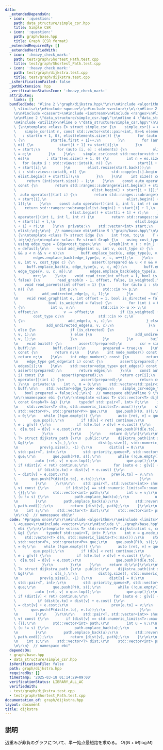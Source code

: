 ```yaml
---
data:
  _extendedDependsOn:
  - icon: ':question:'
    path: data_structure/simple_csr.hpp
    title: Simple CSR
  - icon: ':question:'
    path: graph/base.hpp
    title: Graph (CSR format)
  _extendedRequiredBy: []
  _extendedVerifiedWith:
  - icon: ':heavy_check_mark:'
    path: test/graph/Shortest_Path.test.cpp
    title: test/graph/Shortest_Path.test.cpp
  - icon: ':heavy_check_mark:'
    path: test/graph/dijkstra.test.cpp
    title: test/graph/dijkstra.test.cpp
  _isVerificationFailed: false
  _pathExtension: hpp
  _verificationStatusIcon: ':heavy_check_mark:'
  attributes:
    links: []
  bundledCode: "#line 2 \"graph/dijkstra.hpp\"\n\r\n#include <algorithm>\r\n#include\
    \ <limits>\r\n#include <queue>\r\n#include <vector>\r\n\r\n#line 2 \"graph/base.hpp\"\
    \n\n#include <cassert>\n#include <iostream>\n#include <ranges>\n#line 7 \"graph/base.hpp\"\
    \n\n#line 2 \"data_structure/simple_csr.hpp\"\n\n#line 4 \"data_structure/simple_csr.hpp\"\
    \n#include <utility>\n#line 6 \"data_structure/simple_csr.hpp\"\n\nnamespace ebi\
    \ {\n\ntemplate <class E> struct simple_csr {\n    simple_csr() = default;\n\n\
    \    simple_csr(int n, const std::vector<std::pair<int, E>>& elements)\n     \
    \   : start(n + 1, 0), elist(elements.size()) {\n        for (auto e : elements)\
    \ {\n            start[e.first + 1]++;\n        }\n        for (auto i : std::views::iota(0,\
    \ n)) {\n            start[i + 1] += start[i];\n        }\n        auto counter\
    \ = start;\n        for (auto [i, e] : elements) {\n            elist[counter[i]++]\
    \ = e;\n        }\n    }\n\n    simple_csr(const std::vector<std::vector<E>>&\
    \ es)\n        : start(es.size() + 1, 0) {\n        int n = es.size();\n     \
    \   for (auto i : std::views::iota(0, n)) {\n            start[i + 1] = (int)es[i].size()\
    \ + start[i];\n        }\n        elist.resize(start.back());\n        for (auto\
    \ i : std::views::iota(0, n)) {\n            std::copy(es[i].begin(), es[i].end(),\
    \ elist.begin() + start[i]);\n        }\n    }\n\n    int size() const {\n   \
    \     return (int)start.size() - 1;\n    }\n\n    const auto operator[](int i)\
    \ const {\n        return std::ranges::subrange(elist.begin() + start[i],\n  \
    \                                   elist.begin() + start[i + 1]);\n    }\n  \
    \  auto operator[](int i) {\n        return std::ranges::subrange(elist.begin()\
    \ + start[i],\n                                     elist.begin() + start[i +\
    \ 1]);\n    }\n\n    const auto operator()(int i, int l, int r) const {\n    \
    \    return std::ranges::subrange(elist.begin() + start[i] + l,\n            \
    \                         elist.begin() + start[i + 1] + r);\n    }\n    auto\
    \ operator()(int i, int l, int r) {\n        return std::ranges::subrange(elist.begin()\
    \ + start[i] + l,\n                                     elist.begin() + start[i\
    \ + 1] + r);\n    }\n\n  private:\n    std::vector<int> start;\n    std::vector<E>\
    \ elist;\n};\n\n}  // namespace ebi\n#line 9 \"graph/base.hpp\"\n\nnamespace ebi\
    \ {\n\ntemplate <class T> struct Edge {\n    int from, to;\n    T cost;\n    int\
    \ id;\n};\n\ntemplate <class E> struct Graph {\n    using cost_type = E;\n   \
    \ using edge_type = Edge<cost_type>;\n\n    Graph(int n_) : n(n_) {}\n\n    Graph()\
    \ = default;\n\n    void add_edge(int u, int v, cost_type c) {\n        assert(!prepared\
    \ && u < n && v < n);\n        buff.emplace_back(u, edge_type{u, v, c, m});\n\
    \        edges.emplace_back(edge_type{u, v, c, m++});\n    }\n\n    void add_undirected_edge(int\
    \ u, int v, cost_type c) {\n        assert(!prepared && u < n && v < n);\n   \
    \     buff.emplace_back(u, edge_type{u, v, c, m});\n        buff.emplace_back(v,\
    \ edge_type{v, u, c, m});\n        edges.emplace_back(edge_type{u, v, c, m});\n\
    \        m++;\n    }\n\n    void read_tree(int offset = 1, bool is_weighted =\
    \ false) {\n        read_graph(n - 1, offset, false, is_weighted);\n    }\n\n\
    \    void read_parents(int offset = 1) {\n        for (auto i : std::views::iota(1,\
    \ n)) {\n            int p;\n            std::cin >> p;\n            p -= offset;\n\
    \            add_undirected_edge(p, i, 1);\n        }\n        build();\n    }\n\
    \n    void read_graph(int e, int offset = 1, bool is_directed = false,\n     \
    \               bool is_weighted = false) {\n        for (int i = 0; i < e; i++)\
    \ {\n            int u, v;\n            std::cin >> u >> v;\n            u -=\
    \ offset;\n            v -= offset;\n            if (is_weighted) {\n        \
    \        cost_type c;\n                std::cin >> c;\n                if (is_directed)\
    \ {\n                    add_edge(u, v, c);\n                } else {\n      \
    \              add_undirected_edge(u, v, c);\n                }\n            }\
    \ else {\n                if (is_directed) {\n                    add_edge(u,\
    \ v, 1);\n                } else {\n                    add_undirected_edge(u,\
    \ v, 1);\n                }\n            }\n        }\n        build();\n    }\n\
    \n    void build() {\n        assert(!prepared);\n        csr = simple_csr<edge_type>(n,\
    \ buff);\n        buff.clear();\n        prepared = true;\n    }\n\n    int size()\
    \ const {\n        return n;\n    }\n\n    int node_number() const {\n       \
    \ return n;\n    }\n\n    int edge_number() const {\n        return m;\n    }\n\
    \n    edge_type get_edge(int i) const {\n        assert(prepared);\n        return\
    \ edges[i];\n    }\n\n    std::vector<edge_type> get_edges() const {\n       \
    \ assert(!prepared);\n        return edges;\n    }\n\n    const auto operator[](int\
    \ i) const {\n        assert(prepared);\n        return csr[i];\n    }\n    auto\
    \ operator[](int i) {\n        assert(prepared);\n        return csr[i];\n   \
    \ }\n\n  private:\n    int n, m = 0;\n\n    std::vector<std::pair<int, edge_type>>\
    \ buff;\n\n    std::vector<edge_type> edges;\n    simple_csr<edge_type> csr;\n\
    \    bool prepared = false;\n};\n\n}  // namespace ebi\n#line 9 \"graph/dijkstra.hpp\"\
    \n\r\nnamespace ebi {\r\n\r\ntemplate <class T> std::vector<T> dijkstra(int s,\
    \ const Graph<T> &g) {\r\n    typedef std::pair<T, int> P;\r\n    int n = g.node_number();\r\
    \n    std::vector<T> d(n, std::numeric_limits<T>::max());\r\n    std::priority_queue<P,\
    \ std::vector<P>, std::greater<P>> que;\r\n    que.push(P(0, s));\r\n    d[s]\
    \ = 0;\r\n    while (!que.empty()) {\r\n        auto [ret, v] = que.top();\r\n\
    \        que.pop();\r\n        if (d[v] < ret) continue;\r\n        for (auto\
    \ e : g[v]) {\r\n            if (d[e.to] > d[v] + e.cost) {\r\n              \
    \  d[e.to] = d[v] + e.cost;\r\n                que.push(P(d[e.to], e.to));\r\n\
    \            }\r\n        }\r\n    }\r\n    return d;\r\n}\r\n\r\ntemplate <class\
    \ T> struct dijkstra_path {\r\n  public:\r\n    dijkstra_path(int s_, const Graph<T>\
    \ &g)\r\n        : s(s_),\r\n          dist(g.size(), std::numeric_limits<T>::max()),\r\
    \n          prev(g.size(), -1) {\r\n        dist[s] = 0;\r\n        using P =\
    \ std::pair<T, int>;\r\n        std::priority_queue<P, std::vector<P>, std::greater<P>>\
    \ que;\r\n        que.push(P(0, s));\r\n        while (!que.empty()) {\r\n   \
    \         auto [ret, v] = que.top();\r\n            que.pop();\r\n           \
    \ if (dist[v] < ret) continue;\r\n            for (auto e : g[v]) {\r\n      \
    \          if (dist[e.to] > dist[v] + e.cost) {\r\n                    dist[e.to]\
    \ = dist[v] + e.cost;\r\n                    prev[e.to] = v;\r\n             \
    \       que.push(P(dist[e.to], e.to));\r\n                }\r\n            }\r\
    \n        }\r\n    }\r\n\r\n    std::pair<T, std::vector<int>> shortest_path(int\
    \ v) const {\r\n        if (dist[v] == std::numeric_limits<T>::max()) return {dist[v],\
    \ {}};\r\n        std::vector<int> path;\r\n        int u = v;\r\n        while\
    \ (u != s) {\r\n            path.emplace_back(u);\r\n            u = prev[u];\r\
    \n        }\r\n        path.emplace_back(u);\r\n        std::reverse(path.begin(),\
    \ path.end());\r\n        return {dist[v], path};\r\n    }\r\n\r\n  private:\r\
    \n    int s;\r\n    std::vector<T> dist;\r\n    std::vector<int> prev;\r\n};\r\
    \n\r\n}  // namespace ebi\n"
  code: "#pragma once\r\n\r\n#include <algorithm>\r\n#include <limits>\r\n#include\
    \ <queue>\r\n#include <vector>\r\n\r\n#include \"../graph/base.hpp\"\r\n\r\nnamespace\
    \ ebi {\r\n\r\ntemplate <class T> std::vector<T> dijkstra(int s, const Graph<T>\
    \ &g) {\r\n    typedef std::pair<T, int> P;\r\n    int n = g.node_number();\r\n\
    \    std::vector<T> d(n, std::numeric_limits<T>::max());\r\n    std::priority_queue<P,\
    \ std::vector<P>, std::greater<P>> que;\r\n    que.push(P(0, s));\r\n    d[s]\
    \ = 0;\r\n    while (!que.empty()) {\r\n        auto [ret, v] = que.top();\r\n\
    \        que.pop();\r\n        if (d[v] < ret) continue;\r\n        for (auto\
    \ e : g[v]) {\r\n            if (d[e.to] > d[v] + e.cost) {\r\n              \
    \  d[e.to] = d[v] + e.cost;\r\n                que.push(P(d[e.to], e.to));\r\n\
    \            }\r\n        }\r\n    }\r\n    return d;\r\n}\r\n\r\ntemplate <class\
    \ T> struct dijkstra_path {\r\n  public:\r\n    dijkstra_path(int s_, const Graph<T>\
    \ &g)\r\n        : s(s_),\r\n          dist(g.size(), std::numeric_limits<T>::max()),\r\
    \n          prev(g.size(), -1) {\r\n        dist[s] = 0;\r\n        using P =\
    \ std::pair<T, int>;\r\n        std::priority_queue<P, std::vector<P>, std::greater<P>>\
    \ que;\r\n        que.push(P(0, s));\r\n        while (!que.empty()) {\r\n   \
    \         auto [ret, v] = que.top();\r\n            que.pop();\r\n           \
    \ if (dist[v] < ret) continue;\r\n            for (auto e : g[v]) {\r\n      \
    \          if (dist[e.to] > dist[v] + e.cost) {\r\n                    dist[e.to]\
    \ = dist[v] + e.cost;\r\n                    prev[e.to] = v;\r\n             \
    \       que.push(P(dist[e.to], e.to));\r\n                }\r\n            }\r\
    \n        }\r\n    }\r\n\r\n    std::pair<T, std::vector<int>> shortest_path(int\
    \ v) const {\r\n        if (dist[v] == std::numeric_limits<T>::max()) return {dist[v],\
    \ {}};\r\n        std::vector<int> path;\r\n        int u = v;\r\n        while\
    \ (u != s) {\r\n            path.emplace_back(u);\r\n            u = prev[u];\r\
    \n        }\r\n        path.emplace_back(u);\r\n        std::reverse(path.begin(),\
    \ path.end());\r\n        return {dist[v], path};\r\n    }\r\n\r\n  private:\r\
    \n    int s;\r\n    std::vector<T> dist;\r\n    std::vector<int> prev;\r\n};\r\
    \n\r\n}  // namespace ebi"
  dependsOn:
  - graph/base.hpp
  - data_structure/simple_csr.hpp
  isVerificationFile: false
  path: graph/dijkstra.hpp
  requiredBy: []
  timestamp: '2025-03-18 01:14:29+09:00'
  verificationStatus: LIBRARY_ALL_AC
  verifiedWith:
  - test/graph/dijkstra.test.cpp
  - test/graph/Shortest_Path.test.cpp
documentation_of: graph/dijkstra.hpp
layout: document
title: dijkstra
---
```


## 説明

辺重みが非負のグラフについて、単一始点最短路を求める。 $O((N+M)\log{M})$